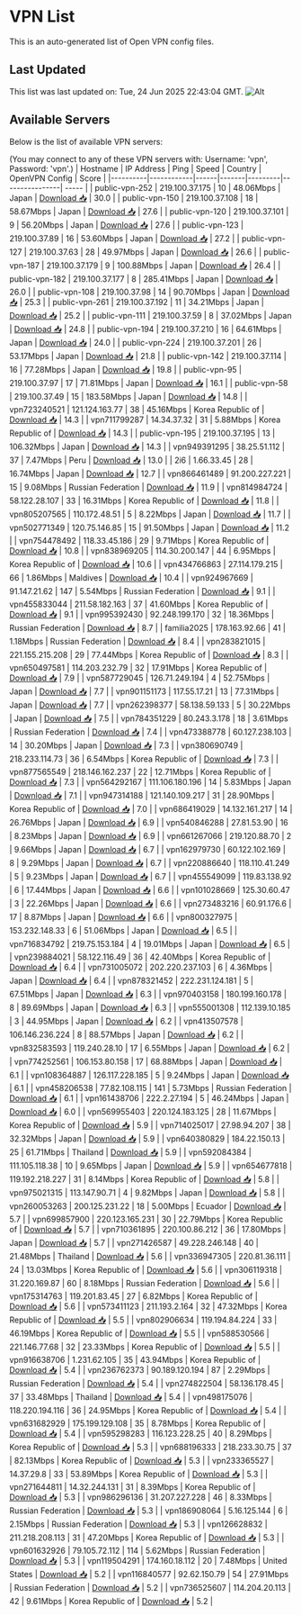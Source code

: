 # VPN List

This is an auto-generated list of Open VPN config files.

## Last Updated

This list was last updated on: Tue, 24 Jun 2025 22:43:04 GMT.
![Alt](https://repobeats.axiom.co/api/embed/186b98318ef1479477931607c1ad7d823f12451f.svg "Repobeats analytics image")

## Available Servers

Below is the list of available VPN servers:

(You may connect to any of these VPN servers with: Username: 'vpn', Password: 'vpn'.)
| Hostname | IP Address | Ping | Speed | Country | OpenVPN Config | Score |
|----------|------------|------|-------|---------|----------------| ----- |
| public-vpn-252 | 219.100.37.175 | 10 | 48.06Mbps | Japan | [Download 📥](./configs/server_0_JP.ovpn) | 30.0 |
| public-vpn-150 | 219.100.37.108 | 18 | 58.67Mbps | Japan | [Download 📥](./configs/server_1_JP.ovpn) | 27.6 |
| public-vpn-120 | 219.100.37.101 | 9 | 56.20Mbps | Japan | [Download 📥](./configs/server_2_JP.ovpn) | 27.6 |
| public-vpn-123 | 219.100.37.89 | 16 | 53.60Mbps | Japan | [Download 📥](./configs/server_3_JP.ovpn) | 27.2 |
| public-vpn-127 | 219.100.37.63 | 28 | 49.97Mbps | Japan | [Download 📥](./configs/server_4_JP.ovpn) | 26.6 |
| public-vpn-187 | 219.100.37.179 | 9 | 100.88Mbps | Japan | [Download 📥](./configs/server_5_JP.ovpn) | 26.4 |
| public-vpn-182 | 219.100.37.177 | 8 | 285.41Mbps | Japan | [Download 📥](./configs/server_6_JP.ovpn) | 26.0 |
| public-vpn-108 | 219.100.37.98 | 14 | 90.70Mbps | Japan | [Download 📥](./configs/server_7_JP.ovpn) | 25.3 |
| public-vpn-261 | 219.100.37.192 | 11 | 34.21Mbps | Japan | [Download 📥](./configs/server_8_JP.ovpn) | 25.2 |
| public-vpn-111 | 219.100.37.59 | 8 | 37.02Mbps | Japan | [Download 📥](./configs/server_9_JP.ovpn) | 24.8 |
| public-vpn-194 | 219.100.37.210 | 16 | 64.61Mbps | Japan | [Download 📥](./configs/server_10_JP.ovpn) | 24.0 |
| public-vpn-224 | 219.100.37.201 | 26 | 53.17Mbps | Japan | [Download 📥](./configs/server_11_JP.ovpn) | 21.8 |
| public-vpn-142 | 219.100.37.114 | 16 | 77.28Mbps | Japan | [Download 📥](./configs/server_12_JP.ovpn) | 19.8 |
| public-vpn-95 | 219.100.37.97 | 17 | 71.81Mbps | Japan | [Download 📥](./configs/server_13_JP.ovpn) | 16.1 |
| public-vpn-58 | 219.100.37.49 | 15 | 183.58Mbps | Japan | [Download 📥](./configs/server_14_JP.ovpn) | 14.8 |
| vpn723240521 | 121.124.163.77 | 38 | 45.16Mbps | Korea Republic of | [Download 📥](./configs/server_15_KR.ovpn) | 14.3 |
| vpn711799287 | 14.34.37.32 | 31 | 5.88Mbps | Korea Republic of | [Download 📥](./configs/server_16_KR.ovpn) | 14.3 |
| public-vpn-195 | 219.100.37.195 | 13 | 106.32Mbps | Japan | [Download 📥](./configs/server_17_JP.ovpn) | 14.3 |
| vpn949391295 | 38.25.51.112 | 37 | 7.47Mbps | Peru | [Download 📥](./configs/server_18_PE.ovpn) | 13.0 |
| 2i6 | 1.66.33.45 | 28 | 16.74Mbps | Japan | [Download 📥](./configs/server_19_JP.ovpn) | 12.7 |
| vpn866461489 | 91.200.227.221 | 15 | 9.08Mbps | Russian Federation | [Download 📥](./configs/server_20_RU.ovpn) | 11.9 |
| vpn814984724 | 58.122.28.107 | 33 | 16.31Mbps | Korea Republic of | [Download 📥](./configs/server_21_KR.ovpn) | 11.8 |
| vpn805207565 | 110.172.48.51 | 5 | 8.22Mbps | Japan | [Download 📥](./configs/server_22_JP.ovpn) | 11.7 |
| vpn502771349 | 120.75.146.85 | 15 | 91.50Mbps | Japan | [Download 📥](./configs/server_23_JP.ovpn) | 11.2 |
| vpn754478492 | 118.33.45.186 | 29 | 9.71Mbps | Korea Republic of | [Download 📥](./configs/server_24_KR.ovpn) | 10.8 |
| vpn838969205 | 114.30.200.147 | 44 | 6.95Mbps | Korea Republic of | [Download 📥](./configs/server_25_KR.ovpn) | 10.6 |
| vpn434766863 | 27.114.179.215 | 66 | 1.86Mbps | Maldives | [Download 📥](./configs/server_26_MV.ovpn) | 10.4 |
| vpn924967669 | 91.147.21.62 | 147 | 5.54Mbps | Russian Federation | [Download 📥](./configs/server_27_RU.ovpn) | 9.1 |
| vpn455833044 | 211.58.182.163 | 37 | 41.60Mbps | Korea Republic of | [Download 📥](./configs/server_28_KR.ovpn) | 9.1 |
| vpn995392430 | 92.248.199.170 | 32 | 18.36Mbps | Russian Federation | [Download 📥](./configs/server_29_RU.ovpn) | 8.7 |
| familia2025 | 178.163.92.66 | 41 | 1.18Mbps | Russian Federation | [Download 📥](./configs/server_30_RU.ovpn) | 8.4 |
| vpn283821015 | 221.155.215.208 | 29 | 77.44Mbps | Korea Republic of | [Download 📥](./configs/server_31_KR.ovpn) | 8.3 |
| vpn650497581 | 114.203.232.79 | 32 | 17.91Mbps | Korea Republic of | [Download 📥](./configs/server_32_KR.ovpn) | 7.9 |
| vpn587729045 | 126.71.249.194 | 4 | 52.75Mbps | Japan | [Download 📥](./configs/server_33_JP.ovpn) | 7.7 |
| vpn901151173 | 117.55.17.21 | 13 | 77.31Mbps | Japan | [Download 📥](./configs/server_34_JP.ovpn) | 7.7 |
| vpn262398377 | 58.138.59.133 | 5 | 30.22Mbps | Japan | [Download 📥](./configs/server_35_JP.ovpn) | 7.5 |
| vpn784351229 | 80.243.3.178 | 18 | 3.61Mbps | Russian Federation | [Download 📥](./configs/server_36_RU.ovpn) | 7.4 |
| vpn473388778 | 60.127.238.103 | 14 | 30.20Mbps | Japan | [Download 📥](./configs/server_37_JP.ovpn) | 7.3 |
| vpn380690749 | 218.233.114.73 | 36 | 6.54Mbps | Korea Republic of | [Download 📥](./configs/server_38_KR.ovpn) | 7.3 |
| vpn877565549 | 218.146.162.237 | 22 | 12.71Mbps | Korea Republic of | [Download 📥](./configs/server_39_KR.ovpn) | 7.3 |
| vpn564292167 | 111.106.180.196 | 14 | 5.83Mbps | Japan | [Download 📥](./configs/server_40_JP.ovpn) | 7.1 |
| vpn947314188 | 121.140.109.217 | 31 | 28.90Mbps | Korea Republic of | [Download 📥](./configs/server_41_KR.ovpn) | 7.0 |
| vpn686419029 | 14.132.161.217 | 14 | 26.76Mbps | Japan | [Download 📥](./configs/server_42_JP.ovpn) | 6.9 |
| vpn540846288 | 27.81.53.90 | 16 | 8.23Mbps | Japan | [Download 📥](./configs/server_43_JP.ovpn) | 6.9 |
| vpn661267066 | 219.120.88.70 | 2 | 9.66Mbps | Japan | [Download 📥](./configs/server_44_JP.ovpn) | 6.7 |
| vpn162979730 | 60.122.102.169 | 8 | 9.29Mbps | Japan | [Download 📥](./configs/server_45_JP.ovpn) | 6.7 |
| vpn220886640 | 118.110.41.249 | 5 | 9.23Mbps | Japan | [Download 📥](./configs/server_46_JP.ovpn) | 6.7 |
| vpn455549099 | 119.83.138.92 | 6 | 17.44Mbps | Japan | [Download 📥](./configs/server_47_JP.ovpn) | 6.6 |
| vpn101028669 | 125.30.60.47 | 3 | 22.26Mbps | Japan | [Download 📥](./configs/server_48_JP.ovpn) | 6.6 |
| vpn273483216 | 60.91.176.6 | 17 | 8.87Mbps | Japan | [Download 📥](./configs/server_49_JP.ovpn) | 6.6 |
| vpn800327975 | 153.232.148.33 | 6 | 51.06Mbps | Japan | [Download 📥](./configs/server_50_JP.ovpn) | 6.5 |
| vpn716834792 | 219.75.153.184 | 4 | 19.01Mbps | Japan | [Download 📥](./configs/server_51_JP.ovpn) | 6.5 |
| vpn239884021 | 58.122.116.49 | 36 | 42.40Mbps | Korea Republic of | [Download 📥](./configs/server_52_KR.ovpn) | 6.4 |
| vpn731005072 | 202.220.237.103 | 6 | 4.36Mbps | Japan | [Download 📥](./configs/server_53_JP.ovpn) | 6.4 |
| vpn878321452 | 222.231.124.181 | 5 | 67.51Mbps | Japan | [Download 📥](./configs/server_54_JP.ovpn) | 6.3 |
| vpn970403158 | 180.199.160.178 | 8 | 89.69Mbps | Japan | [Download 📥](./configs/server_55_JP.ovpn) | 6.3 |
| vpn555001308 | 112.139.10.185 | 3 | 44.95Mbps | Japan | [Download 📥](./configs/server_56_JP.ovpn) | 6.2 |
| vpn413507578 | 106.146.236.224 | 8 | 88.57Mbps | Japan | [Download 📥](./configs/server_57_JP.ovpn) | 6.2 |
| vpn832583593 | 119.240.28.10 | 17 | 6.55Mbps | Japan | [Download 📥](./configs/server_58_JP.ovpn) | 6.2 |
| vpn774252561 | 106.153.80.158 | 17 | 68.88Mbps | Japan | [Download 📥](./configs/server_59_JP.ovpn) | 6.1 |
| vpn108364887 | 126.117.228.185 | 5 | 9.24Mbps | Japan | [Download 📥](./configs/server_60_JP.ovpn) | 6.1 |
| vpn458206538 | 77.82.108.115 | 141 | 5.73Mbps | Russian Federation | [Download 📥](./configs/server_61_RU.ovpn) | 6.1 |
| vpn161438706 | 222.2.27.194 | 5 | 46.24Mbps | Japan | [Download 📥](./configs/server_62_JP.ovpn) | 6.0 |
| vpn569955403 | 220.124.183.125 | 28 | 11.67Mbps | Korea Republic of | [Download 📥](./configs/server_63_KR.ovpn) | 5.9 |
| vpn714025017 | 27.98.94.207 | 38 | 32.32Mbps | Japan | [Download 📥](./configs/server_64_JP.ovpn) | 5.9 |
| vpn640380829 | 184.22.150.13 | 25 | 61.71Mbps | Thailand | [Download 📥](./configs/server_65_TH.ovpn) | 5.9 |
| vpn592084384 | 111.105.118.38 | 10 | 9.65Mbps | Japan | [Download 📥](./configs/server_66_JP.ovpn) | 5.9 |
| vpn654677818 | 119.192.218.227 | 31 | 8.14Mbps | Korea Republic of | [Download 📥](./configs/server_67_KR.ovpn) | 5.8 |
| vpn975021315 | 113.147.90.71 | 4 | 9.82Mbps | Japan | [Download 📥](./configs/server_68_JP.ovpn) | 5.8 |
| vpn260053263 | 200.125.231.22 | 18 | 5.00Mbps | Ecuador | [Download 📥](./configs/server_69_EC.ovpn) | 5.7 |
| vpn699857900 | 220.123.165.231 | 30 | 22.79Mbps | Korea Republic of | [Download 📥](./configs/server_70_KR.ovpn) | 5.7 |
| vpn710361895 | 220.100.86.212 | 36 | 17.80Mbps | Japan | [Download 📥](./configs/server_71_JP.ovpn) | 5.7 |
| vpn271426587 | 49.228.246.148 | 40 | 21.48Mbps | Thailand | [Download 📥](./configs/server_72_TH.ovpn) | 5.6 |
| vpn336947305 | 220.81.36.111 | 24 | 13.03Mbps | Korea Republic of | [Download 📥](./configs/server_73_KR.ovpn) | 5.6 |
| vpn306119318 | 31.220.169.87 | 60 | 8.18Mbps | Russian Federation | [Download 📥](./configs/server_74_RU.ovpn) | 5.6 |
| vpn175314763 | 119.201.83.45 | 27 | 6.82Mbps | Korea Republic of | [Download 📥](./configs/server_75_KR.ovpn) | 5.6 |
| vpn573411123 | 211.193.2.164 | 32 | 47.32Mbps | Korea Republic of | [Download 📥](./configs/server_76_KR.ovpn) | 5.5 |
| vpn802906634 | 119.194.84.224 | 33 | 46.19Mbps | Korea Republic of | [Download 📥](./configs/server_77_KR.ovpn) | 5.5 |
| vpn588530566 | 221.146.77.68 | 32 | 23.33Mbps | Korea Republic of | [Download 📥](./configs/server_78_KR.ovpn) | 5.5 |
| vpn916638706 | 1.231.62.105 | 35 | 43.94Mbps | Korea Republic of | [Download 📥](./configs/server_79_KR.ovpn) | 5.4 |
| vpn236762373 | 90.189.120.194 | 87 | 2.29Mbps | Russian Federation | [Download 📥](./configs/server_80_RU.ovpn) | 5.4 |
| vpn274822504 | 58.136.178.45 | 37 | 33.48Mbps | Thailand | [Download 📥](./configs/server_81_TH.ovpn) | 5.4 |
| vpn498175076 | 118.220.194.116 | 36 | 24.95Mbps | Korea Republic of | [Download 📥](./configs/server_82_KR.ovpn) | 5.4 |
| vpn631682929 | 175.199.129.108 | 35 | 8.78Mbps | Korea Republic of | [Download 📥](./configs/server_83_KR.ovpn) | 5.4 |
| vpn595298283 | 116.123.228.25 | 40 | 8.29Mbps | Korea Republic of | [Download 📥](./configs/server_84_KR.ovpn) | 5.3 |
| vpn688196333 | 218.233.30.75 | 37 | 82.13Mbps | Korea Republic of | [Download 📥](./configs/server_85_KR.ovpn) | 5.3 |
| vpn233365527 | 14.37.29.8 | 33 | 53.89Mbps | Korea Republic of | [Download 📥](./configs/server_86_KR.ovpn) | 5.3 |
| vpn271644811 | 14.32.244.131 | 31 | 8.39Mbps | Korea Republic of | [Download 📥](./configs/server_87_KR.ovpn) | 5.3 |
| vpn986296136 | 31.207.227.228 | 46 | 8.33Mbps | Russian Federation | [Download 📥](./configs/server_88_RU.ovpn) | 5.3 |
| vpn186908064 | 5.16.125.144 | 6 | 2.15Mbps | Russian Federation | [Download 📥](./configs/server_89_RU.ovpn) | 5.3 |
| vpn126628832 | 211.218.208.113 | 31 | 47.20Mbps | Korea Republic of | [Download 📥](./configs/server_90_KR.ovpn) | 5.3 |
| vpn601632926 | 79.105.72.112 | 114 | 5.62Mbps | Russian Federation | [Download 📥](./configs/server_91_RU.ovpn) | 5.3 |
| vpn119504291 | 174.160.18.112 | 20 | 7.48Mbps | United States | [Download 📥](./configs/server_92_US.ovpn) | 5.2 |
| vpn116840577 | 92.62.150.79 | 54 | 27.91Mbps | Russian Federation | [Download 📥](./configs/server_93_RU.ovpn) | 5.2 |
| vpn736525607 | 114.204.20.113 | 42 | 9.61Mbps | Korea Republic of | [Download 📥](./configs/server_94_KR.ovpn) | 5.2 |
